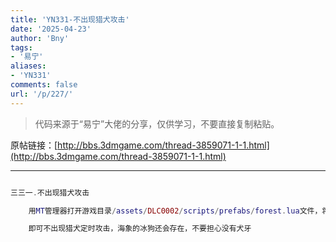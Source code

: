 ```yaml
---
title: 'YN331-不出现猎犬攻击'
date: '2025-04-23'
author: 'Bny'
tags:
- '易宁'
aliases:
- 'YN331'
comments: false
url: '/p/227/'
---
```


> 代码来源于“易宁”大佬的分享，仅供学习，不要直接复制粘贴。

原帖链接：[http://bbs.3dmgame.com/thread-3859071-1-1.html](http://bbs.3dmgame.com/thread-3859071-1-1.html)

---

```lua  

三三一.不出现猎犬攻击

	用MT管理器打开游戏目录/assets/DLC0002/scripts/prefabs/forest.lua文件，将inst:AddComponent("hounded")替换为--inst:AddComponent("hounded")

	即可不出现猎犬定时攻击，海象的冰狗还会存在，不要担心没有犬牙

```  

